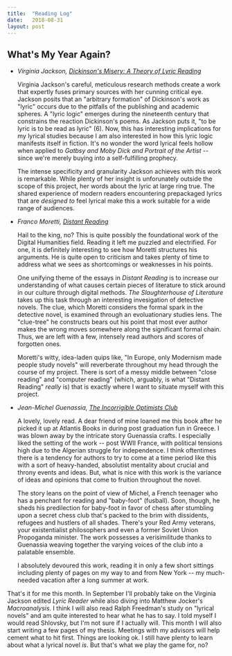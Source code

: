 ```yaml
---
title:  "Reading Log"
date:   2018-08-31
layout: post
---
```


## What's My Year Again?

*	*Virginia Jackson, [Dickinson's Misery: A Theory of Lyric Reading](https://press.princeton.edu/titles/7989.html)*
	
	Virginia Jackson's careful, meticulous research methods create a work that expertly fuses primary sources with her cunning critical eye. Jackson posits that an "arbitrary formation" of Dickinson's work as "lyric" occurs due to the pitfalls of the publishing and academic spheres. A "lyric logic" emerges during the nineteenth century that constrains the reaction Dickinson's poems. As Jackson puts it, "to be lyric is to be read as lyric" (6). Now, this has interesting implications for my lyrical studies because I am also interested in how this lyric logic manifests itself in fiction. It's no wonder the word lyrical feels hollow when applied to *Gatbsy and Moby Dick and Portrait of the Artist* -- since we're merely buying into a self-fulfilling prophecy. 

	The intense specificity and granularity Jackson achieves with this work is remarkable. While plenty of her insight is unforunately outside the scope of this project, her words about the lyric at large ring true. The shared experience of modern readers encountering prepackaged lyrics that are *designed to* feel lyrical make this a work suitable for a wide range of audiences. 

*	*Franco Moretti, [Distant Reading](https://www.versobooks.com/books/1421-distant-reading)*
	
	Hail to the king, no? This is quite possibly the foundational work of the Digital Humanities field. Reading it left me puzzled and electrified. For one, it is definitely interesting to see how Moretti structures his arguments. He is quite open to criticism and takes plenty of time to address what we sees as shortcomings or weaknesses in his points. 

	One unifying theme of the essays in *Distant Reading* is to increase our understanding of what causes certain pieces of literature to stick around in our culture through digital methods. *The Slaughterhouse of Literature* takes up this task through an interesting invesigation of detective novels. The clue, which Moretti considers the formal spark in the detective novel, is examined through an evoluationary studies lens. The "clue-tree" he constructs bears out his point that most ever author makes the wrong moves somewhere along the significant formal chain. Thus, we are left with a few, intensely read authors and scores of forgotten ones. 

	Moretti's witty, idea-laden quips like, "In Europe, only Modernism made people study novels" will reverberate throughout my head through the course of my project. There is sort of a messy middle between "close reading" and "computer reading" (which, arguably, is what "Distant Reading" *really* is) that is exactly where I want to situate myself with this project.

*	*Jean-Michel Guenassia, [The Incorrigible Optimists Club](www.jstor.org/stable/25745908)*
	
	A lovely, lovely read. A dear friend of mine loaned me this book after he picked it up at Atlantis Books in during post graduation fun in Greece. I was blown away by the intricate story Guenassia crafts. I especially liked the setting of the work -- post WWII France, with political tensions high due to the Algerian struggle for independence. I think oftentimes there is a tendency for authors to try to come at a time period like this with a sort of heavy-handed, absolutist mentality about crucial and throny events and ideas. But, what is nice with this work is the variance of ideas and opinions that come to fruition throughout the novel.

	The story leans on the point of view of Michel, a French teenager who has a penchant for reading and "baby-foot" (fusball). Soon, though, he sheds his predilection for baby-foot in favor of chess after stumbling upon a secret chess club that's packed to the brim with dissidents, refugees and hustlers of all shades. There's your Red Army veterans, your existentialist philosophers and even a former Soviet Union Propoganda minister. The work possesses a verisimilitude thanks to Guenassia weaving together the varying voices of the club into a palatable ensemble.

	I absolutely devoured this work, reading it in only a few short sittings including plenty of pages on my way to and from New York -- my much-needed vacation after a long summer at work.

That's it for me this month. In September I'll probably take on the Virginia Jackson edited *Lyric Reader* while also diving into Matthew Jocker's *Macroanalysis.* I think I will also read Ralph Freedman's study on "lyrical novels" and am quite interested to hear what he has to say. I told myself I would read Shlovsky, but I'm not sure if I actually will. This month I will also start writing a few pages of my thesis. Meetings with my advisors will help cement what to hit first. Things are looking ok. I still have plenty to learn about what a lyrical novel *is*. But that's what we play the game for, no?
